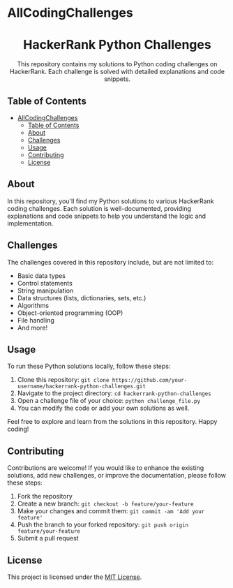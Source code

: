 # AllCodingChallenges
<h1 align="center">HackerRank Python Challenges</h1>

<p align="center">
  This repository contains my solutions to Python coding challenges on HackerRank. Each challenge is solved with detailed explanations and code snippets.
</p>

## Table of Contents
- [AllCodingChallenges](#allcodingchallenges)
  - [Table of Contents](#table-of-contents)
  - [About](#about)
  - [Challenges](#challenges)
  - [Usage](#usage)
  - [Contributing](#contributing)
  - [License](#license)

<!-- About Section -->
## About
In this repository, you'll find my Python solutions to various HackerRank coding challenges. Each solution is well-documented, providing explanations and code snippets to help you understand the logic and implementation.

<!-- Challenges Section -->
## Challenges
The challenges covered in this repository include, but are not limited to:
- Basic data types
- Control statements
- String manipulation
- Data structures (lists, dictionaries, sets, etc.)
- Algorithms
- Object-oriented programming (OOP)
- File handling
- And more!

<!-- Usage Section -->
## Usage
To run these Python solutions locally, follow these steps:
1. Clone this repository: `git clone https://github.com/your-username/hackerrank-python-challenges.git`
2. Navigate to the project directory: `cd hackerrank-python-challenges`
3. Open a challenge file of your choice: `python challenge_file.py`
4. You can modify the code or add your own solutions as well.

Feel free to explore and learn from the solutions in this repository. Happy coding!

<!-- Contributing Section -->
## Contributing
Contributions are welcome! If you would like to enhance the existing solutions, add new challenges, or improve the documentation, please follow these steps:
1. Fork the repository
2. Create a new branch: `git checkout -b feature/your-feature`
3. Make your changes and commit them: `git commit -am 'Add your feature'`
4. Push the branch to your forked repository: `git push origin feature/your-feature`
5. Submit a pull request

<!-- License Section -->
## License
This project is licensed under the [MIT License](LICENSE).
